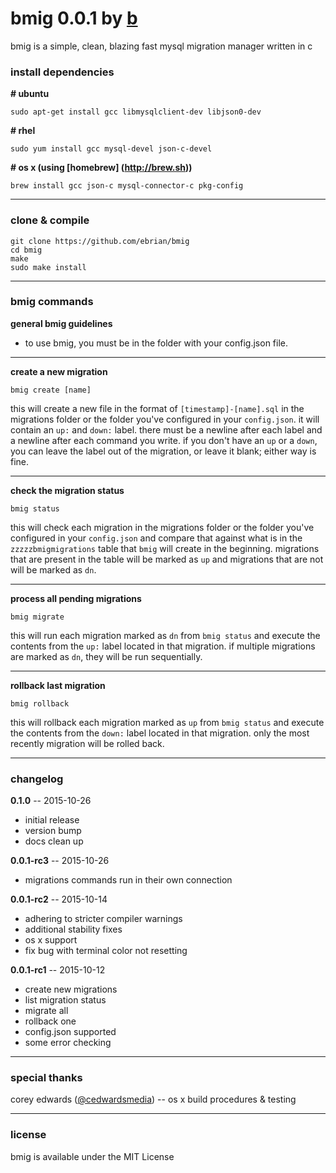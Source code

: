 # bmig 0.0.1 by [b](https://github.com/ebrian)

bmig is a simple, clean, blazing fast mysql migration manager written in c

### install dependencies

__# ubuntu__
```
sudo apt-get install gcc libmysqlclient-dev libjson0-dev
```

__# rhel__
```
sudo yum install gcc mysql-devel json-c-devel
```

__# os x (using [homebrew] (http://brew.sh))__
```
brew install gcc json-c mysql-connector-c pkg-config
```

---

### clone & compile

```
git clone https://github.com/ebrian/bmig
cd bmig
make
sudo make install
```

---

### bmig commands

__general bmig guidelines__
- to use bmig, you must be in the folder with your config.json file.

---

__create a new migration__
```
bmig create [name]
```
this will create a new file in the format of `[timestamp]-[name].sql` in the migrations folder or the folder you've configured in your `config.json`. it will contain an `up:` and `down:` label. there must be a newline after each label and a newline after each command you write. if you don't have an `up` or a `down`, you can leave the label out of the migration, or leave it blank; either way is fine.

---

__check the migration status__
```
bmig status
```
this will check each migration in the migrations folder or the folder you've configured in your `config.json` and compare that against what is in the `zzzzzbmigmigrations` table that `bmig` will create in the beginning. migrations that are present in the table will be marked as `up` and migrations that are not will be marked as `dn`.

---

__process all pending migrations__
```
bmig migrate
```
this will run each migration marked as `dn` from `bmig status` and execute the contents from the `up:` label located in that migration. if multiple migrations are marked as `dn`, they will be run sequentially.

---

__rollback last migration__
```
bmig rollback
```
this will rollback each migration marked as `up` from `bmig status` and execute the contents from the `down:` label located in that migration. only the most recently migration will be rolled back.

---

### changelog
__0.1.0__ -- 2015-10-26
  * initial release
  * version bump
  * docs clean up

__0.0.1-rc3__ -- 2015-10-26
  * migrations commands run in their own connection

__0.0.1-rc2__ -- 2015-10-14
  * adhering to stricter compiler warnings
  * additional stability fixes
  * os x support
  * fix bug with terminal color not resetting

__0.0.1-rc1__ -- 2015-10-12
  * create new migrations
  * list migration status
  * migrate all
  * rollback one
  * config.json supported
  * some error checking

---

### special thanks
corey edwards ([@cedwardsmedia](https://www.twitter.com/cedwardsmedia)) -- os x build procedures & testing

---

### license
bmig is available under the MIT License
